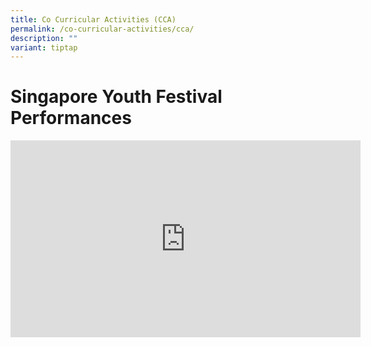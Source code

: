 ```yaml
---
title: Co Curricular Activities (CCA)
permalink: /co-curricular-activities/cca/
description: ""
variant: tiptap
---
```

<h1>Singapore Youth Festival Performances</h1>
<div class="iframe-wrapper">
<iframe height="315" width="560" allowfullscreen="true" frameborder="0" src="https://www.youtube.com/embed/9Li15k6a5Z8"></iframe>
</div>
<p></p>